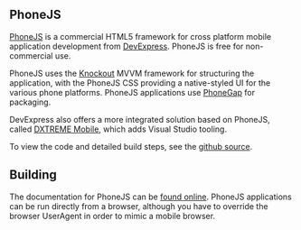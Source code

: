 ## PhoneJS

[PhoneJS](http://phonejs.devexpress.com/) is a commercial HTML5 framework for cross platform mobile application development from [DevExpress](http://www.devexpress.com/). PhoneJS is free for non-commercial use. 

PhoneJS uses the [Knockout](http://knockoutjs.com/) MVVM framework for structuring the application, with the PhoneJS CSS providing a native-styled UI for the various phone platforms. PhoneJS applications use [PhoneGap](http://phonegap.com/) for packaging.

DevExpress also offers a more integrated solution based on PhoneJS, called [DXTREME Mobile](http://www.devexpress.com/Products/HTML-JS/), which adds Visual Studio tooling.


To view the code and detailed build steps, see the [github source](https://github.com/ColinEberhardt/PropertyCross/tree/master/phonejs).

## Building

The documentation for PhoneJS can be [found online](http://phonejs.devexpress.com/Documentation). PhoneJS applications can be run directly from a browser, although you have to override the browser UserAgent in order to mimic a mobile browser.